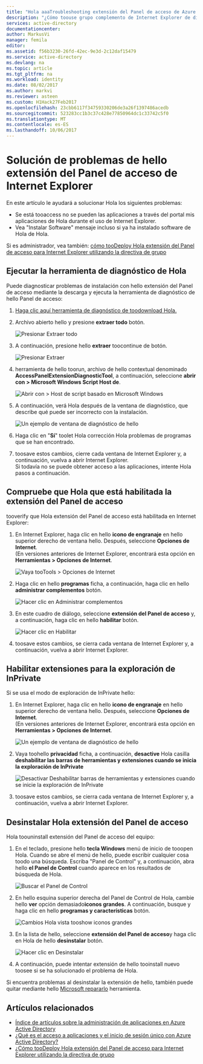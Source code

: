 ```yaml
---
title: "Hola aaaTroubleshooting extensión del Panel de acceso de Azure para Internet Explorer | Documentos de Microsoft"
description: "¿Cómo toouse grupo complemento de Internet Explorer de directiva toodeploy Hola para portal mis aplicaciones de Hola."
services: active-directory
documentationcenter: 
author: MarkusVi
manager: femila
editor: 
ms.assetid: f56b3230-26fd-42ec-9e3d-2c12daf15479
ms.service: active-directory
ms.devlang: na
ms.topic: article
ms.tgt_pltfrm: na
ms.workload: identity
ms.date: 08/02/2017
ms.author: markvi
ms.reviewer: asteen
ms.custom: H1Hack27Feb2017
ms.openlocfilehash: 23cbb6117f34759330206de3a26f1397486acedb
ms.sourcegitcommit: 523283cc1b3c37c428e77850964dc1c33742c5f0
ms.translationtype: MT
ms.contentlocale: es-ES
ms.lasthandoff: 10/06/2017
---
```

# <a name="troubleshooting-hello-access-panel-extension-for-internet-explorer"></a>Solución de problemas de hello extensión del Panel de acceso de Internet Explorer
En este artículo le ayudará a solucionar Hola los siguientes problemas:

* Se está tooaccess no se pueden las aplicaciones a través del portal mis aplicaciones de Hola durante el uso de Internet Explorer.
* Vea "Instalar Software" mensaje incluso si ya ha instalado software de Hola de Hola.

Si es administrador, vea también: [cómo tooDeploy Hola extensión del Panel de acceso para Internet Explorer utilizando la directiva de grupo](active-directory-saas-ie-group-policy.md)

## <a name="run-hello-diagnostic-tool"></a>Ejecutar la herramienta de diagnóstico de Hola
Puede diagnosticar problemas de instalación con hello extensión del Panel de acceso mediante la descarga y ejecuta la herramienta de diagnóstico de hello Panel de acceso:

1. [Haga clic aquí herramienta de diagnóstico de toodownload Hola.](https://account.activedirectory.windowsazure.com/applications/AccessPanelExtensionDiagnosticTool/AccessPanelExtensionDiagnosticTool.zip)
2. Archivo abierto hello y presione **extraer todo** botón.
   
    ![Presionar Extraer todo](./media/active-directory-saas-ie-troubleshooting/extract1.png)
3. A continuación, presione hello **extraer** toocontinue de botón.
   
    ![Presionar Extraer](./media/active-directory-saas-ie-troubleshooting/extract2.png)
4. herramienta de hello toorun, archivo de hello contextual denominado **AccessPanelExtensionDiagnosticTool**, a continuación, seleccione **abrir con > Microsoft Windows Script Host de**.
   
    ![Abrir con > Host de script basado en Microsoft Windows](./media/active-directory-saas-ie-troubleshooting/open_tool.png)
5. A continuación, verá Hola después de la ventana de diagnóstico, que describe qué puede ser incorrecto con la instalación.
   
    ![Un ejemplo de ventana de diagnóstico de hello](./media/active-directory-saas-ie-troubleshooting/tool_preview.png)
6. Haga clic en "**Sí**" toolet Hola corrección Hola problemas de programas que se han encontrado.
7. toosave estos cambios, cierre cada ventana de Internet Explorer y, a continuación, vuelva a abrir Internet Explorer.<br />Si todavía no se puede obtener acceso a las aplicaciones, intente Hola pasos a continuación.

## <a name="check-that-hello-access-panel-extension-is-enabled"></a>Compruebe que Hola que está habilitada la extensión del Panel de acceso
tooverify que Hola extensión del Panel de acceso está habilitada en Internet Explorer:

1. En Internet Explorer, haga clic en hello **icono de engranaje** en hello superior derecho de ventana hello. Después, seleccione **Opciones de Internet**.<br />(En versiones anteriores de Internet Explorer, encontrará esta opción en **Herramientas > Opciones de Internet**.
   
    ![Vaya tooTools > Opciones de Internet](./media/active-directory-saas-ie-troubleshooting/internetoptions.png)
2. Haga clic en hello **programas** ficha, a continuación, haga clic en hello **administrar complementos** botón.
   
    ![Hacer clic en Administrar complementos](./media/active-directory-saas-ie-troubleshooting/internetoptions_programs.png)
3. En este cuadro de diálogo, seleccione **extensión del Panel de acceso** y, a continuación, haga clic en hello **habilitar** botón.
   
    ![Hacer clic en Habilitar](./media/active-directory-saas-ie-troubleshooting/enableaddon.png)
4. toosave estos cambios, se cierra cada ventana de Internet Explorer y, a continuación, vuelva a abrir Internet Explorer.

## <a name="enable-extensions-for-inprivate-browsing"></a>Habilitar extensiones para la exploración de InPrivate
Si se usa el modo de exploración de InPrivate hello:

1. En Internet Explorer, haga clic en hello **icono de engranaje** en hello superior derecho de ventana hello. Después, seleccione **Opciones de Internet**.<br />(En versiones anteriores de Internet Explorer, encontrará esta opción en **Herramientas > Opciones de Internet**.
   
    ![Un ejemplo de ventana de diagnóstico de hello](./media/active-directory-saas-ie-troubleshooting/inprivateoptions.png)
2. Vaya toohello **privacidad** ficha, a continuación, **desactive** Hola casilla **deshabilitar las barras de herramientas y extensiones cuando se inicia la exploración de InPrivate**</p>
   
    ![Desactivar Deshabilitar barras de herramientas y extensiones cuando se inicie la exploración de InPrivate](./media/active-directory-saas-ie-troubleshooting/enabletoolbars.png)
3. toosave estos cambios, se cierra cada ventana de Internet Explorer y, a continuación, vuelva a abrir Internet Explorer.

## <a name="uninstall-hello-access-panel-extension"></a>Desinstalar Hola extensión del Panel de acceso
Hola toouninstall extensión del Panel de acceso del equipo:

1. En el teclado, presione hello **tecla Windows** menú de inicio de tooopen Hola. Cuando se abre el menú de hello, puede escribir cualquier cosa toodo una búsqueda. Escriba "Panel de Control" y, a continuación, abra hello **el Panel de Control** cuando aparece en los resultados de búsqueda de Hola.
   
    ![Buscar el Panel de Control](./media/active-directory-saas-ie-troubleshooting/search_sm.png)
2. En hello esquina superior derecha del Panel de Control de Hola, cambie hello **ver** opción demasiado**iconos grandes**. A continuación, busque y haga clic en hello **programas y características** botón.
   
    ![Cambios Hola vista tooshow iconos grandes](./media/active-directory-saas-ie-troubleshooting/control_panel.png)
3. En la lista de hello, seleccione **extensión del Panel de acceso**y haga clic en Hola de hello **desinstalar** botón.
   
    ![Hacer clic en Desinstalar](./media/active-directory-saas-ie-troubleshooting/uninstall.png)
4. A continuación, puede intentar extensión de hello tooinstall nuevo toosee si se ha solucionado el problema de Hola.

Si encuentra problemas al desinstalar la extensión de hello, también puede quitar mediante hello [Microsoft repararlo](https://go.microsoft.com/?linkid=9779673) herramienta.

## <a name="related-articles"></a>Artículos relacionados
* [Índice de artículos sobre la administración de aplicaciones en Azure Active Directory](active-directory-apps-index.md)
* [¿Qué es el acceso a aplicaciones y el inicio de sesión único con Azure Active Directory?](active-directory-appssoaccess-whatis.md)
* [¿Cómo tooDeploy Hola extensión del Panel de acceso para Internet Explorer utilizando la directiva de grupo](active-directory-saas-ie-group-policy.md)

